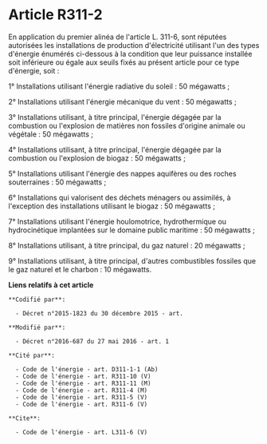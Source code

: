 # Article R311-2

En application du premier alinéa de l'article L. 311-6, sont réputées autorisées les installations de production
d'électricité utilisant l'un des types d'énergie énumérés ci-dessous à la condition que leur puissance installée soit
inférieure ou égale aux seuils fixés au présent article pour ce type d'énergie, soit : 

1° Installations utilisant l'énergie radiative du soleil : 50 mégawatts ; 

2° Installations utilisant l'énergie mécanique du vent : 50 mégawatts ; 

3° Installations utilisant, à titre principal, l'énergie dégagée par la combustion ou l'explosion de matières non fossiles
d'origine animale ou végétale : 50 mégawatts ; 

4° Installations utilisant, à titre principal, l'énergie dégagée par la combustion ou l'explosion de biogaz : 50 mégawatts ; 

5° Installations utilisant l'énergie des nappes aquifères ou des roches souterraines : 50 mégawatts ; 

6° Installations qui valorisent des déchets ménagers ou assimilés, à l'exception des installations utilisant le biogaz : 50
mégawatts ; 

7° Installations utilisant l'énergie houlomotrice, hydrothermique ou hydrocinétique implantées sur le domaine public
maritime : 50 mégawatts ; 

8° Installations utilisant, à titre principal, du gaz naturel : 20 mégawatts ; 

9° Installations utilisant, à titre principal, d'autres combustibles fossiles que le gaz naturel et le charbon : 10
mégawatts.

**Liens relatifs à cet article**

	**Codifié par**:

	  - Décret n°2015-1823 du 30 décembre 2015 - art.

	**Modifié par**:

	  - Décret n°2016-687 du 27 mai 2016 - art. 1

	**Cité par**:

	  - Code de l'énergie - art. D311-1-1 (Ab)
	  - Code de l'énergie - art. R311-10 (V)
	  - Code de l'énergie - art. R311-11 (M)
	  - Code de l'énergie - art. R311-4 (M)
	  - Code de l'énergie - art. R311-5 (V)
	  - Code de l'énergie - art. R311-6 (V)

	**Cite**:

	  - Code de l'énergie - art. L311-6 (V)
